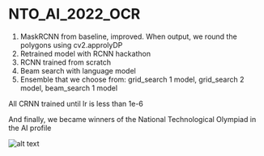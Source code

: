 # NTO_AI_2022_OCR

1) MaskRCNN from baseline, improved. When output, we round the polygons using cv2.approlyDP
2) Retrained model with RCNN hackathon
3) RCNN trained from scratch
4) Beam search with language model
5) Ensemble that we choose from: grid_search 1 model, grid_search 2 model, beam_search 1 model

All CRNN trained until lr is less than 1e-6


And finally, we became winners of the National Technological Olympiad in the AI profile

![alt text](http://url/to/img.png)
